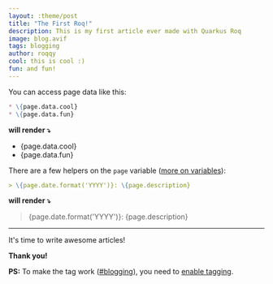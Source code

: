 ```yaml
---
layout: :theme/post
title: "The First Roq!"
description: This is my first article ever made with Quarkus Roq
image: blog.avif
tags: blogging
author: roqqy
cool: this is cool :)
fun: and fun!
---
```


You can access page data like this:
```markdown
* \{page.data.cool}
* \{page.data.fun}
```
**will render ⤵**

* {page.data.cool}
* {page.data.fun}


There are a few helpers on the `page` variable ([more on variables](https://docs.quarkiverse.io/quarkus-roq/dev/index.html#variables)):

```markdown
> \{page.date.format('YYYY')}: \{page.description}
```
**will render ⤵**

> {page.date.format('YYYY')}: {page.description}

---

It's time to write awesome articles!

__Thank you!__

**PS:** To make the tag work ([#blogging]({site.url.resolve('posts/tag/blogging')})), you need to [enable tagging](https://pages.quarkiverse.io/quarkus-roq/docs/plugins#plugin-tagging).
